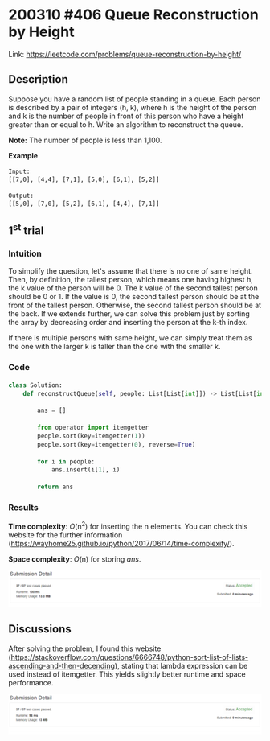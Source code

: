 # 200310 #406 Queue Reconstruction by Height
Link: https://leetcode.com/problems/queue-reconstruction-by-height/

## Description
Suppose you have a random list of people standing in a queue. Each person is described by a pair of integers (h, k), where h is the height of the person and k is the number of people in front of this person who have a height greater than or equal to h. Write an algorithm to reconstruct the queue.

**Note:**
The number of people is less than 1,100.

**Example**

    Input:
    [[7,0], [4,4], [7,1], [5,0], [6,1], [5,2]]

    Output:
    [[5,0], [7,0], [5,2], [6,1], [4,4], [7,1]]

## 1<sup>st</sup> trial

### Intuition
To simplify the question, let's assume that there is no one of same height. Then, by definition, the tallest person, which means one having highest h, the k value of the person will be 0. The k value of the second tallest person should be 0 or 1. If the value is 0, the second tallest person should be at the front of the tallest person. Otherwise, the second tallest person should be at the back. If we extends further, we can solve this problem just by sorting the array by decreasing order and inserting the person at the k-th index.

If there is multiple persons with same height, we can simply treat them as the one with the larger k is taller than the one with the smaller k.

### Code
```python
class Solution:
    def reconstructQueue(self, people: List[List[int]]) -> List[List[int]]:
        
        ans = []
        
        from operator import itemgetter
        people.sort(key=itemgetter(1))
        people.sort(key=itemgetter(0), reverse=True)
        
        for i in people:
            ans.insert(i[1], i)
        
        return ans
```

### Results
**Time complexity**: *O*(n<sup>2</sup>) for inserting the n elements. You can check this website for the further information (https://wayhome25.github.io/python/2017/06/14/time-complexity/).

**Space complexity**: *O*(n) for storing *ans*.

![1st trial](https://github.com/minyookim/DailyCoding/blob/master/200310%20%23406%20Queue%20Reconstruction%20by%20Height/1st%20trial.PNG)

## Discussions
After solving the problem, I found this website (https://stackoverflow.com/questions/6666748/python-sort-list-of-lists-ascending-and-then-decending), stating that lambda expression can be used instead of itemgetter. This yields slightly better runtime and space performance.

![2nd trial](https://github.com/minyookim/DailyCoding/blob/master/200310%20%23406%20Queue%20Reconstruction%20by%20Height/2nd%20trial.PNG)
